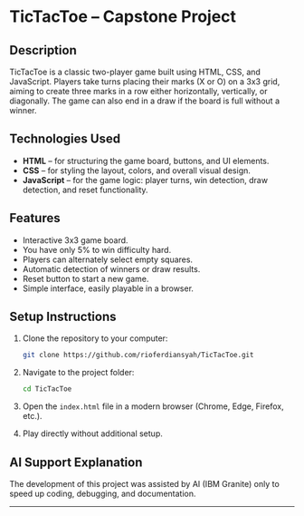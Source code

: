 # TicTacToe – Capstone Project

## Description

TicTacToe is a classic two-player game built using HTML, CSS, and JavaScript. Players take turns placing their marks (X or O) on a 3x3 grid, aiming to create three marks in a row either horizontally, vertically, or diagonally. The game can also end in a draw if the board is full without a winner.

## Technologies Used

* **HTML** – for structuring the game board, buttons, and UI elements.
* **CSS** – for styling the layout, colors, and overall visual design.
* **JavaScript** – for the game logic: player turns, win detection, draw detection, and reset functionality.

## Features

* Interactive 3x3 game board.
* You have only 5% to win difficulty hard.
* Players can alternately select empty squares.
* Automatic detection of winners or draw results.
* Reset button to start a new game.
* Simple interface, easily playable in a browser.

## Setup Instructions

1. Clone the repository to your computer:

   ```bash
   git clone https://github.com/rioferdiansyah/TicTacToe.git
   ```
2. Navigate to the project folder:

   ```bash
   cd TicTacToe
   ```
3. Open the `index.html` file in a modern browser (Chrome, Edge, Firefox, etc.).
4. Play directly without additional setup.

## AI Support Explanation

The development of this project was assisted by AI (IBM Granite) only to speed up coding, debugging, and documentation.

---
